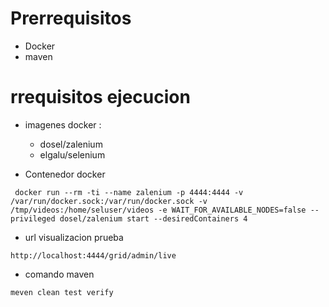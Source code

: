 # Prerrequisitos

+ Docker 
+ maven

# rrequisitos ejecucion 
+ imagenes docker :
  + dosel/zalenium
  + elgalu/selenium 

+ Contenedor docker
```
 docker run --rm -ti --name zalenium -p 4444:4444 -v /var/run/docker.sock:/var/run/docker.sock -v /tmp/videos:/home/seluser/videos -e WAIT_FOR_AVAILABLE_NODES=false --privileged dosel/zalenium start --desiredContainers 4
```

+ url visualizacion prueba

```
http://localhost:4444/grid/admin/live
```
+ comando maven 

```
meven clean test verify
```
